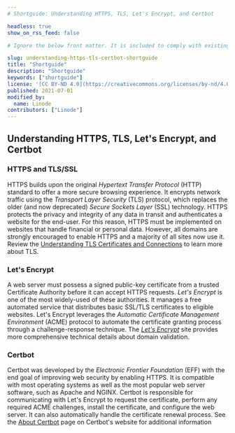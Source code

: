 ```yaml
---
# Shortguide: Understanding HTTPS, TLS, Let's Encrypt, and Certbot

headless: true
show_on_rss_feed: false

# Ignore the below front matter. It is included to comply with existing tests.

slug: understanding-https-tls-certbot-shortguide
title: "Shortguide"
description: "Shortguide"
keywords: ["shortguide"]
license: '[CC BY-ND 4.0](https://creativecommons.org/licenses/by-nd/4.0)'
published: 2021-07-01
modified_by:
  name: Linode
contributors: ["Linode"]
---
```


## Understanding HTTPS, TLS, Let's Encrypt, and Certbot

### HTTPS and TLS/SSL

HTTPS builds upon the original *Hypertext Transfer Protocol* (HTTP) standard to offer a more secure browsing experience. It encrypts network traffic using the *Transport Layer Security* (TLS) protocol, which replaces the older (and now deprecated) *Secure Sockets Layer* (SSL) technology. HTTPS protects the privacy and integrity of any data in transit and authenticates a website for the end-user. For this reason, HTTPS must be implemented on websites that handle financial or personal data. However, all domains are strongly encouraged to enable HTTPS and a majority of all sites now use it. Review the [Understanding TLS Certificates and Connections](/docs/guides/what-is-a-tls-certificate/) to learn more about TLS.

### Let's Encrypt

A web server must possess a signed public-key certificate from a trusted Certificate Authority before it can accept HTTPS requests. *Let's Encrypt* is one of the most widely-used of these authorities. It manages a free automated service that distributes basic SSL/TLS certificates to eligible websites. Let's Encrypt leverages the *Automatic Certificate Management Environment* (ACME) protocol to automate the certificate granting process through a challenge-response technique. The [*Let's Encrypt*](https://letsencrypt.org/how-it-works/) site provides more comprehensive technical details about domain validation.

### Certbot

Certbot was developed by the *Electronic Frontier Foundation* (EFF) with the end goal of improving web security by enabling HTTPS. It is compatible with most operating systems as well as the most popular web server software, such as Apache and NGINX. Certbot is responsible for communicating with Let's Encrypt to request the certificate, perform any required ACME challenges, install the certificate, and configure the web server. It can also automatically handle the certificate renewal process. See the [About Certbot](https://certbot.eff.org/about/) page on Certbot's website for additional information